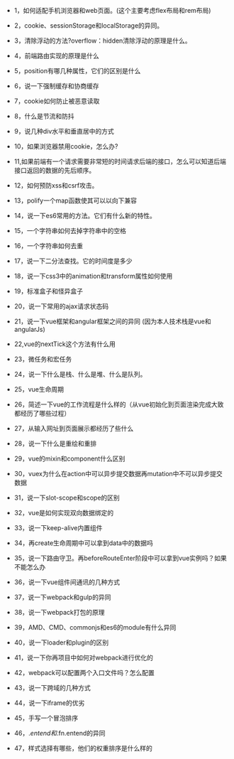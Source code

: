 + 1，如何适配手机浏览器和web页面。(这个主要考虑flex布局和rem布局)

+ 2，cookie、sessionStorage和localStorage的异同。
+ 3，清除浮动的方法?overflow：hidden清除浮动的原理是什么。
+ 4，前端路由实现的原理是什么
+ 5，position有哪几种属性，它们的区别是什么
+ 6，说一下强制缓存和协商缓存
+ 7，cookie如何防止被恶意读取
+ 8，什么是节流和防抖
+ 9，说几种div水平和垂直居中的方式
+ 10，如果浏览器禁用cookie，怎么办?
+ 11,如果前端有一个请求需要非常短的时间请求后端的接口，怎么可以知道后端接口返回的数据的先后顺序。
+ 12，如何预防xss和csrf攻击。
+ 13，polify一个map函数使其可以以向下兼容
+ 14，说一下es6常用的方法。它们有什么新的特性。
+ 15，一个字符串如何去掉字符串中的空格
+ 16，一个字符串如何去重
+ 17，说一下二分法查找。它的时间度是多少
+ 18，说一下css3中的animation和transform属性如何使用
+ 19，标准盒子和怪异盒子
+ 20，说一下常用的ajax请求状态码
+ 21，说一下vue框架和angular框架之间的异同    (因为本人技术栈是vue和angularJs)
+ 22,vue的nextTick这个方法有什么用
+ 23，微任务和宏任务
+ 24，说一下什么是栈、什么是堆、什么是队列。
+ 25，vue生命周期
+ 26，简述一下vue的工作流程是什么样的（从vue初始化到页面渲染完成大致都经历了哪些过程）
+ 27，从输入网址到页面展示都经历了些什么
+ 28，说一下什么是重绘和重排
+ 29，vue的mixin和component什么区别
+ 30，vuex为什么在action中可以异步提交数据再mutation中不可以异步提交数据
+ 31，说一下slot-scope和scope的区别
+ 32，vue是如何实现双向数据绑定的
+ 33，说一下keep-alive内置组件
+ 34，再create生命周期中可以拿到data中的数据吗
+ 35，说一下路由守卫。再beforeRouteEnter阶段中可以拿到vue实例吗？如果不能怎么办
+ 36，说一下vue组件间通讯的几种方式
+ 37，说一下webpack和gulp的异同
+ 38，说一下webpack打包的原理
+ 39，AMD、CMD、commonjs和es6的module有什么异同
+ 40，说一下loader和plugin的区别
+ 41，说一下你再项目中如何对webpack进行优化的
+ 42，webpack可以配置两个入口文件吗？怎么配置
+ 43，说一下跨域的几种方式
+ 44，说一下iframe的优劣
+ 45，手写一个冒泡排序
+ 46，$.entend和$.fn.entend的异同
+ 47，样式选择有哪些，他们的权重排序是什么样的